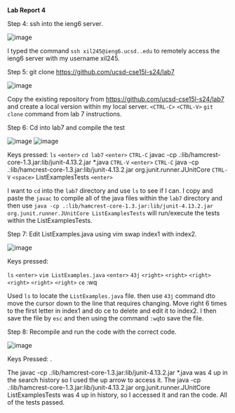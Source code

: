 **Lab Report 4**

Step 4: ssh into the ieng6 server.

![image](https://github.com/XiaoFengLin123/cse15-lab4-report/assets/146484956/fb4abeed-4d90-4461-959c-db23b6b3f8f0)

I typed the command `ssh xil245@ieng6.ucsd..edu` to remotely access the ieng6 server with my username xil245. 

Step 5: git clone https://github.com/ucsd-cse15l-s24/lab7

![image](https://github.com/XiaoFengLin123/cse15-lab4-report/assets/146484956/1dd55a4a-b6d6-47f4-9a67-17f180801b26)

Copy the existing repository from https://github.com/ucsd-cse15l-s24/lab7 and create a local version within my local server. `<CTRL-C>` `<CTRL-V>` `git clone` command from lab 7 instructions. 

Step 6: Cd into lab7 and compile the test 

![image](https://github.com/XiaoFengLin123/cse15-lab4-report/assets/146484956/61a50122-1cd9-4d75-83a7-00943c87774d)
![image](https://github.com/XiaoFengLin123/cse15-lab4-report/assets/146484956/89f72d7e-5a23-4b33-961b-53085a07d379)

Keys pressed: `ls` `<enter>` `cd lab7` `<enter>` `CTRL-C` javac -cp .:lib/hamcrest-core-1.3.jar:lib/junit-4.13.2.jar *.java `CTRL-V` `<enter>` `CTRL-C` java -cp .:lib/hamcrest-core-1.3.jar:lib/junit-4.13.2.jar org.junit.runner.JUnitCore `CTRL-V`
`<space>` ListExamplesTests `<enter>`

I want to `cd` into the `lab7` directory and use `ls` to see if I can. I copy and paste the `javac` to compile all of the java files within the `lab7` directory and then use `java -cp .:lib/hamcrest-core-1.3.jar:lib/junit-4.13.2.jar org.junit.runner.JUnitCore ListExamplesTests` will run/execute the tests within the ListExamplesTests. 

Step 7: Edit ListExamples.java using vim swap index1 with index2.  

![image](https://github.com/XiaoFengLin123/cse15-lab4-report/assets/146484956/59cebe16-fc5e-4950-98db-6f26cf536cc4)

Keys pressed: 

`ls` `<enter>` `vim ListExamples.java` `<enter>` `43j` `<right>` `<right>` `<right>` `<right>` `<right>` `<right>`
`ce` <esc> :wq <enter>

Used `ls` to locate the `ListExamples.java` file. then use `43j` command dto move the cursor down to the line that requires changing. Move right 6 times to the first letter in index1 and do ce to delete and edit it to index2. I then save the file by `esc` and then using the command `:wq`to save the file. 

Step 8: Recompile and run the code with the correct code.

![image](https://github.com/XiaoFengLin123/cse15-lab4-report/assets/146484956/212444fb-3bf2-47f0-8f45-c10b896ebf32)


Keys Pressed: <up><up><up><up> <enter> <up><up><up><up> <enter>. 

The javac -cp .:lib/hamcrest-core-1.3.jar:lib/junit-4.13.2.jar *.java was 4 up in the search history so I used the up arrow to access it. The java -cp .:lib/hamcrest-core-1.3.jar:lib/junit-4.13.2.jar org.junit.runner.JUnitCore ListExamplesTests was 4 up in history, so I accessed it and ran the code. All of the tests passed. 


